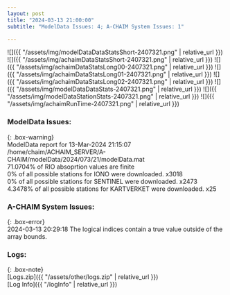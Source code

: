 ```yaml
---
layout: post
title: "2024-03-13 21:00:00"
subtitle: "ModelData Issues: 4; A-CHAIM System Issues: 1"

---
```


![]({{ "/assets/img/modelDataDataStatsShort-2407321.png" | relative_url }})
![]({{ "/assets/img/achaimDataStatsShort-2407321.png" | relative_url }})
![]({{ "/assets/img/achaimDataStatsLong00-2407321.png" | relative_url }})
![]({{ "/assets/img/achaimDataStatsLong01-2407321.png" | relative_url }})
![]({{ "/assets/img/achaimDataStatsLong02-2407321.png" | relative_url }})
![]({{ "/assets/img/modelDataDataStats-2407321.png" | relative_url }})
![]({{ "/assets/img/modelDataStationStats-2407321.png" | relative_url }})
![]({{ "/assets/img/achaimRunTime-2407321.png" | relative_url }})


### ModelData Issues:  
  
{: .box-warning}  
 ModelData report for 13-Mar-2024 21:15:07   
 /home/chaim/ACHAIM_SERVER/A-CHAIM/modelData/2024/073/21/modelData.mat   
 71.0704% of RIO absoprtion values are finite   
 0% of all possible stations for IONO were downloaded. x3018   
 0% of all possible stations for SENTINEL were downloaded. x2473   
 4.3478% of all possible stations for KARTVERKET were downloaded. x25   
  
### A-CHAIM System Issues:  
  
{: .box-error}  
2024-03-13 20:29:18 The logical indices contain a true value outside of the array bounds.  

### Logs:  
  
{: .box-note}  
[Logs.zip]({{ "/assets/other/logs.zip" | relative_url }})  
[Log Info]({{ "/logInfo" | relative_url }})  
